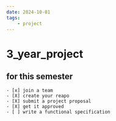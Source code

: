 ```yaml
---
date: 2024-10-01 
tags: 
    - project
---
```


# 3_year_project

## for this semester

    - [x] join a team 
    - [X] create your reapo 
    - [X] submit a project proposal 
    - [X] get it approved 
    - [ ] write a functional specification 
    
